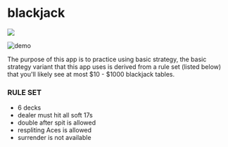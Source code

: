 # blackjack

<p>
  <a href="https://basicstategy.net" alt="GitHub Pages">
    <img src="https://img.shields.io/badge/pages%20-deployed-%23222222?logo=github&style=flat-square" />
  </a>
</p>

![demo](https://raw.githubusercontent.com/exclamationpointhuman/demo/main/blackjack/demo.gif)

The purpose of this app is to practice using basic strategy, the basic strategy variant that this app uses is derived from a rule set (listed below) that you'll likely see at most $10 - $1000 blackjack tables.

### RULE SET

- 6 decks
- dealer must hit all soft 17s
- double after spit is allowed
- respliting Aces is allowed
- surrender is not available
